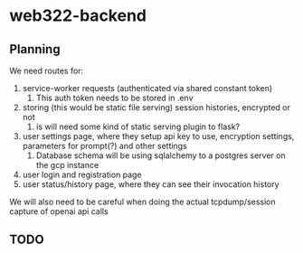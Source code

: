 # web322-backend

## Planning

We need routes for:
1. service-worker requests (authenticated via shared constant token)
   1. This auth token needs to be stored in .env
2. storing (this would be static file serving) session histories, encrypted or not
   1. is will need some kind of static serving plugin to flask?
3. user settings page, where they setup api key to use, encryption settings, parameters for 
   prompt(?) and other settings
   1. Database schema will be using sqlalchemy to a postgres server on the gcp instance
4. user login and registration page
5. user status/history page, where they can see their invocation history

We will also need to be careful when doing the actual tcpdump/session capture of openai api calls

## TODO
